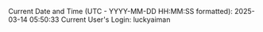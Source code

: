 Current Date and Time (UTC - YYYY-MM-DD HH:MM:SS formatted): 2025-03-14 05:50:33
Current User's Login: luckyaiman
